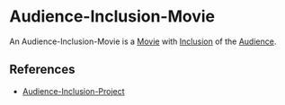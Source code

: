 # Audience-Inclusion-Movie

An Audience-Inclusion-Movie is a [Movie](200300000.md) with [Inclusion](600208.md) of the [Audience](600146.md).

## References

- [Audience-Inclusion-Project](300070001.md)
